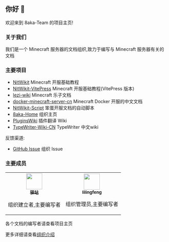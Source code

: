 ## 你好 👋

欢迎来到 8aka-Team 的项目主页!

### 关于我们

我们是一个 Minecraft 服务器的文档组织,致力于编写与 Minecraft 服务器有关的文档

### 主要项目

 * [NitWikit](https://github.com/8aka-Team/NitWikit) Minecraft 开服基础教程
 * [NitWikit-VitePress](https://github.com/8aka-Team/NitWikit-VitePress) Minecraft 开服基础教程(VitePress 版本)
 * [lezi-wiki](https://github.com/8aka-Team/lezi-wiki) Minecraft 乐子文档
 * [docker-minecraft-server-cn](https://github.com/8aka-Team/docker-minecraft-server-cn) Minecraft Docker 开服的中文文档
 * [NitWikit-Script](https://github.com/8aka-Team/NitWiki-Script) 笨蛋开服文档的自动脚本
 * [8aka-Home](https://github.com/8aka-Team/8aka-Home) 组织主页
 * [PluginsWiki](https://github.com/8aka-Team/PluginsWiki) 插件翻译 Wiki
 * [TypeWriter-Wiki-CN](https://github.com/8aka-Team/TypeWriter-Wiki-CN) TypeWriter 中文wiki

反馈渠道:

 * [GitHub Issue](https://github.com/8aka-Team/.github) 组织 Issue

### 主要成员

<table>
  <tr>
    <!-- Yi zhan -->
    <td align="center">
      <a href="https://github.com/postyizhan"
        ><img
          src="https://avatars.githubusercontent.com/u/97342038"
          width="50px;"
          alt=""
        /><br /><sub><b>驿站</b></sub></a
      >
      <p>组织建立者,主要编写者</p>
    </td>
  <!-- lilingfeng -->
    <td align="center">
      <a href="https://github.com/lilingfengdev"
        ><img
          src="https://avatars.githubusercontent.com/u/145678359"
          width="50px;"
          alt=""
        /><br /><sub><b>lilingfeng</b></sub></a>
      <p>组织管理员,主要编写者</p>
    </td>
</table>

各个文档的编写者请查看项目主页

更多详细请查看[组织介绍](https://github.com/8aka-Team/.github)
